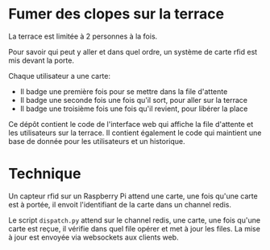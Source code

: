 # Fumer des clopes sur la terrace

La terrace est limitée à 2 personnes à la fois.

Pour savoir qui peut y aller et dans quel ordre, un système de carte rfid est mis devant la porte.

Chaque utilisateur a une carte:
- Il badge une première fois pour se mettre dans la file d'attente
- Il badge une seconde fois une fois qu'il sort, pour aller sur la terrace
- Il badge une troisième fois une fois qu'il revient, pour libérer la place

Ce dépôt contient le code de l'interface web qui affiche la file d'attente et les utilisateurs
sur la terrace. Il contient également le code qui maintient une base de donnée pour les utilisateurs
et un historique.

# Technique

Un capteur rfid sur un Raspberry Pi attend une carte, une fois qu'une carte est à portée, il envoit
l'identifiant de la carte dans un channel redis.

Le script `dispatch.py` attend sur le channel redis, une carte, une fois qu'une carte est reçue, il
vérifie dans quel file opérer et met à jour les files. La mise à jour est envoyée via websockets
aux clients web.
